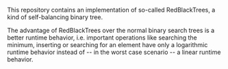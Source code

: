 This repository contains an implementation of so-called RedBlackTrees, a kind of self-balancing binary tree.

The advantage of RedBlackTrees over the normal binary search trees is a better runtime behavior, i.e. important operations like searching the minimum, inserting or searching for an element have only a logarithmic runtime behavior instead of -- in the worst case scenario -- a linear runtime behavior.
